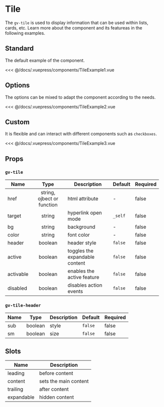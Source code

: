 # Tile

The `gv-tile` is used to display information that can be used within lists, cards, etc. Learn more about the component and its featureas in the following examples.

## Standard

The default example of the component.

<tile-example-1 />

<<< @/docs/.vuepress/components/TileExample1.vue

## Options

The options can be mixed to adapt the component according to the needs.

<tile-example-2 />

<<< @/docs/.vuepress/components/TileExample2.vue

## Custom

It is flexible and can interact with different components such as `checkboxes`.

<tile-example-3 />

<<< @/docs/.vuepress/components/TileExample3.vue

## Props

### `gv-tile`

| Name      |            Type            | Description                    | Default | Required |
| --------- | :------------------------: | ------------------------------ | ------- | -------- |
| href      | string, ojbect or function | html attribute                 | -       | false    |
| target    |           string           | hyperlink open mode            | `_self` | false    |
| bg        |           string           | background                     | -       | false    |
| color     |           string           | font color                     | -       | false    |
| header    |          boolean           | header style                   | `false` | false    |
| active    |          boolean           | toggles the expandable content | `false` | false    |
| activable |          boolean           | enables the active feature     | `false` | false    |
| disabled  |          boolean           | disables action events         | `false` | false    |

### `gv-tile-header`

| Name |  Type   | Description | Default | Required |
| ---- | :-----: | ----------- | ------- | -------- |
| sub  | boolean | style       | `false` | false    |
| sm   | boolean | size        | `false` | false    |

## Slots

| Name       | Description           |
| ---------- | --------------------- |
| leading    | before content        |
| content    | sets the main content |
| trailing   | after content         |
| expandable | hidden content        |
